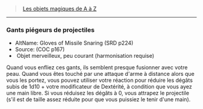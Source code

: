 ﻿> [Les objets magiques de A à Z](hd_magicitems_az_les_objets_magiques_de_a_a_z.md)

---

### Gants piégeurs de projectiles

- AltName: Gloves of Missile Snaring (SRD p224)
- Source: (COC p167)
-  Objet merveilleux, peu courant (harmonisation requise)

Quand vous enfliez ces gants, ils semblent presque fusionner avec votre peau. Quand vous êtes touché par une attaque d'arme à distance alors que vous les portez, vous pouvez utiliser votre réaction pour réduire les dégâts subis de 1d10 + votre modificateur de Dextérité, à condition que vous ayez une main libre. Si vous réduisez les dégâts à 0, vous attrapez le projectile (s'il est de taille assez réduite pour que vous puissiez le tenir d'une main).

